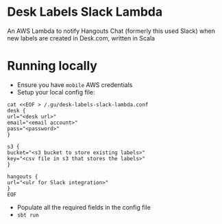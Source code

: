 # Desk Labels Slack Lambda

An AWS Lambda to notify Hangouts Chat (formerly this used Slack) when new labels are created in Desk.com, written in Scala

# Running locally

- Ensure you have ``mobile`` AWS credentials
- Setup your local config file:
```
cat <<EOF > /.gu/desk-labels-slack-lambda.conf
desk {
url="<desk url>"
email="<email account>"
pass="<password>"
}

s3 {
bucket="<s3 bucket to store existing labels>"
key="<csv file in s3 that stores the labels>"
}

hangouts {
url="<ulr for Slack integration>"
}
EOF
```
- Populate all the required fields in the config file
- ``sbt run``